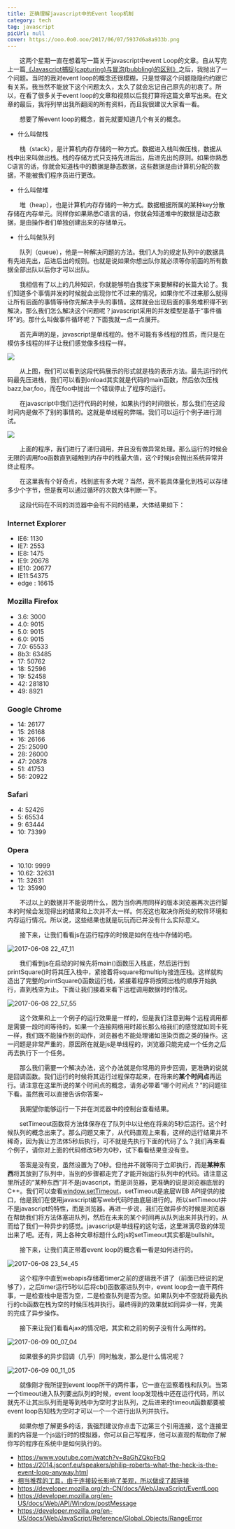 ```yaml
---
title: 正确理解javascript中的Event loop机制
category: tech
tag: javascript
picUrl: null 
cover: https://ooo.0o0.ooo/2017/06/07/5937d6a8a933b.png
---
```


　　这两个星期一直在想着写一篇关于javascript中event Loop的文章。自从写完上一篇[《Javascript捕捉(capturing)与冒泡(bubbling)的区别》](http://naffan.cn/tech/2016/12/10/1.html)之后，我抛出了一个问题。当时的我对event loop的概念还很模糊，只是觉得这个问题隐隐约约跟它有关系。我当然不能放下这个问题太久，太久了就会忘记自己原先的初衷了。所以，在看了很多关于event loop的文章和视频以后我打算将这篇文章写出来。在文章的最后，我将列举出我所翻阅的所有资料，而且我很建议大家看一看。

　　想要了解event loop的概念，首先就要知道几个有关的概念。

* 什么叫做栈

　　栈（stack），是计算机内存存储的一种方式。数据进入栈叫做压栈，数据从栈中出来叫做出栈。栈的存储方式只支持先进后出，后进先出的原则。如果你熟悉C语言的话，你就会知道栈中的数据是静态数据，这些数据是由计算机分配的数据，不能被我们程序员进行更改。

* 什么叫做堆

　　堆（heap），也是计算机内存存储的一种方式。数据根据所属的某种key分散存储在内存单元。同样你如果熟悉C语言的话，你就会知道堆中的数据是动态数据，是由操作者们单独创建出来的存储单元。

* 什么叫做队列

　　队列（queue），他是一种解决问题的方法。我们人为的规定队列中的数据具有先进先出，后进后出的规则。也就是说如果你想出队你就必须等你前面的所有数据全部出队以后你才可以出队。

　　我相信有了以上的几种知识，你就能够明白我接下来要解释的长篇大论了。我们知道多个事情并发的时候就会出现你忙不过来的情况，如果你忙不过来那么就得让所有后面的事情等待你先解决手头的事情。这样就会出现后面的事务堆积得不到解决，那么我们怎么解决这个问题呢？javascript采用的并发模型是基于“事件循环”的。那什么叫做事件循环呢？下面我就一点一点展开。

　　首先声明的是，javascript是单线程的。他不可能有多线程的性质，而只是在模仿多线程的样子让我们感觉像多线程一样。

<script async src="//jsfiddle.net/naffan/yas8jLho/embed/js,html,css,result/dark/"></script>

![](https://ooo.0o0.ooo/2017/06/08/5938ee1832fb5.jpg)

　　从上图，我们可以看到这段代码展示的形式就是栈的表示方法。最先运行的代码最先压进栈，我们可以看到onload其实就是代码的main函数，然后依次压栈bazz,bar,foo，而在foo中抛出一个错误停止了程序的运行。

　　在javascript中我们运行代码的时候，如果执行的时间很长，那么我们在这段时间内是做不了别的事情的。这就是单线程的弊端。我们可以运行个例子进行测试。

<script async src="//jsfiddle.net/naffan/qg247n3b/embed/js,html,css,result/dark/"></script>

![](https://ooo.0o0.ooo/2017/06/08/5938ee1830a44.jpg)

　　上面的程序，我们进行了递归调用，并且没有做异常处理。那么运行的时候会无限的调用foo函数直到碰触到内存中的栈最大值，这个时候js会抛出系统异常并终止程序。

　　在这里我有个好奇点，栈到底有多大呢？当然，我不能具体量化到栈可以存储多少个字节，但是我可以通过循环的次数大体判断一下。

<script async src="//jsfiddle.net/naffan/m2aherx0/embed/js,html,css,result/dark/"></script>

　　这段代码在不同的浏览器中会有不同的结果，大体结果如下：

### Internet Explorer

* IE6: 1130
* IE7: 2553
* IE8: 1475
* IE9: 20678
* IE10: 20677
*  IE11:54375
*  edge : 16615

### Mozilla Firefox

* 3.6: 3000
* 4.0: 9015
* 5.0: 9015
* 6.0: 9015
* 7.0: 65533
* 8b3: 63485
* 17: 50762
* 18: 52596
* 19: 52458
* 42: 281810
* 49: 8921 


### Google Chrome

* 14: 26177
* 15: 26168
* 16: 26166
* 25: 25090
* 28: 26000
* 47: 20878
* 51: 41753
* 56: 20922 

### Safari

* 4: 52426
* 5: 65534
* 9: 63444
* 10: 73399

### Opera

* 10.10: 9999
* 10.62: 32631
* 11: 32631
* 12: 35990

　　不过以上的数据并不能说明什么，因为当你再用同样的版本浏览器再次运行脚本的时候会发现得出的结果和上次并不太一样。何况这也取决你所处的软件环境和内存运行情况。所以说，这些结果也就是玩玩而已并没有什么实际意义。

　　接下来，让我们看看js在运行程序的时候是如何在栈中存储的吧。

![2017-06-08 22_47_11](https://ooo.0o0.ooo/2017/06/08/5939638f42a45.gif)

　　我们看到js在启动的时候先将main()函数压入栈底，然后运行到printSquare()时将其压入栈中，紧接着将square和multiply接连压栈。这样就构造出了完整的printSquare()函数运行栈，紧接着程序将按照出栈的顺序开始执行，直到栈空为止。下面让我们接着来看下远程调用数据时的情况。

![2017-06-08 22_57_55](https://ooo.0o0.ooo/2017/06/08/5939663e62604.gif)

　　这个效果和上一个例子的运行效果是一样的，但是我们注意到每个远程调用都是需要一段时间等待的，如果一个连接网络用时超长那么给我们的感觉就如同卡死一样，我们既不能操作别的动作，浏览器也不能处理诸如渲染页面之类的操作。这一问题是非常严重的，原因所在就是js是单线程的，浏览器只能完成一个任务之后再去执行下一个任务。

　　那么我们需要一个解决办法，这个办法就是你常用的异步回调，更准确的说就是回调函数。我们运行的时候将其运行过程保存起来，在将来的**某个时间点**再运行。请注意在这里所说的某个时间点的概念，请务必带着“哪个时间点？”的问题往下看。虽然我可以直接告诉你答案~

<script async src="//jsfiddle.net/naffan/t2a1gL67/2/embed/js,html,css,result/dark/"></script>

　　我期望你能够运行一下并在浏览器中的控制台查看结果。

　　setTimeout函数将方法体保存在了队列中以让他在将来的5秒后运行。这个时候队列的概念出来了。那么问题又来了，从代码直观上来看，这样的运行结果并不稀奇，因为我让方法体5秒后执行，可不就是先执行下面的代码了么？我们再来看个例子，请你对上面的代码修改5秒为0秒，试下看看结果变没有变。

　　答案是没有变，虽然设置为了0秒。但他并不就等同于立即执行，而是**某种东西**将其放到了队列中，当别的步骤都走完了才能开始运行队列中的代码。请注意这里所述的“某种东西”并不是javascript，而是浏览器，更准确的说是浏览器底层的C++。我们可以查看[window.setTimeout](https://developer.mozilla.org/zh-CN/docs/Web/API/Window/setTimeout)，setTimeout是底层WEB API提供的接口，他是我们在使用javascript编写web代码时由底层进行的。所以setTimeout并不是javascript的特性，而是浏览器。再进一步说，我们在做异步的时候是浏览器在帮助我们将方法体塞进队列，然后在未来的某个时间再从队列出来并执行的，从而给了我们一种异步的感觉。javascript是单线程的这句话，这里淋漓尽致的体现出来了吧。还有，网上各种文章标题什么的js的setTimeout其实都是bullshit。

　　接下来，让我们真正带着event loop的概念看一看是如何进行的。

![2017-06-08 23_54_45](https://ooo.0o0.ooo/2017/06/08/593973781d93e.gif)

　　这个程序中直到webapis存储着timer之前的逻辑我不讲了（前面已经说的足够了），之后timer运行5秒以后将cb()函数塞进队列中，event loop会一直干两件事，一是检查栈中是否为空，二是检查队列是否为空。如果队列中不空就将最先执行的cb函数在栈为空的时候压栈并执行。最终得到的效果就如同异步一样，完美的完成了异步操作。

　　接下来让我们看看Ajax的情况吧，其实和之前的例子没有什么两样的。

![2017-06-09 00_07_04](https://ooo.0o0.ooo/2017/06/09/5939767c2a589.gif)

　　如果很多的异步回调（几乎）同时触发，那么是什么情况呢？

![2017-06-09 00_11_05](https://ooo.0o0.ooo/2017/06/09/5939784088e57.gif)

　　就像刚才我所提到event loop所干的两件事，它一直在监察着栈和队列。当第一个timeout进入队列要出队列的时候，event loop发现栈中还在运行代码，所以就先不让其出队列而是等到栈中为空时才出队列，之后进来的timeout函数都要被event loop告知栈为空时才可以一个一个进行出队列并执行。

　　如果你想了解更多的话，我强烈建议你点击下边第三个引用连接，这个连接里面的内容是一个js运行时的模拟器，你可以自己写程序，他可以直观的帮助你了解你写的程序在系统中是如何执行的。


* https://www.youtube.com/watch?v=8aGhZQkoFbQ
* https://2014.jsconf.eu/speakers/philip-roberts-what-the-heck-is-the-event-loop-anyway.html
* [相当推荐的工具，由于连接较长影响了美观，所以做成了超链接](http://latentflip.com/loupe/?code=JC5vbignYnV0dG9uJywgJ2NsaWNrJywgZnVuY3Rpb24gb25DbGljaygpIHsKICAgIHNldFRpbWVvdXQoZnVuY3Rpb24gdGltZXIoKSB7CiAgICAgICAgY29uc29sZS5sb2coJ1lvdSBjbGlja2VkIHRoZSBidXR0b24hJyk7ICAgIAogICAgfSwgMjAwMCk7Cn0pOwoKY29uc29sZS5sb2coIkhpISIpOwoKc2V0VGltZW91dChmdW5jdGlvbiB0aW1lb3V0KCkgewogICAgY29uc29sZS5sb2coIkNsaWNrIHRoZSBidXR0b24hIik7Cn0sIDUwMDApOwoKY29uc29sZS5sb2coIldlbGNvbWUgdG8gbG91cGUuIik7!!!PGJ1dHRvbj5DbGljayBtZSE8L2J1dHRvbj4%3D)
* https://developer.mozilla.org/zh-CN/docs/Web/JavaScript/EventLoop
* https://developer.mozilla.org/en-US/docs/Web/API/Window/postMessage
* https://developer.mozilla.org/en-US/docs/Web/JavaScript/Reference/Global_Objects/RangeError


